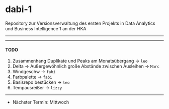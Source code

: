# dabi-1
Repository zur Versionsverwaltung des ersten Projekts in Data Analytics und Business Intelligence 1 an der HKA

---
---
#### TODO

1) Zusammenhang Duplikate und Peaks am Monatsübergang -> `leo` <br>
2) Delta -> Außergewöhnlich große Abstände zwischen Ausleihen -> `Marc`<br>
3) Windgeschw -> `fabi` <br>
4) Farbpalette -> `fabi` <br>
5) Basisrepo bestücken -> `leo` <br>
6) Tempausreißer -> `lizzy`


---

- Nächster Termin: Mittwoch
